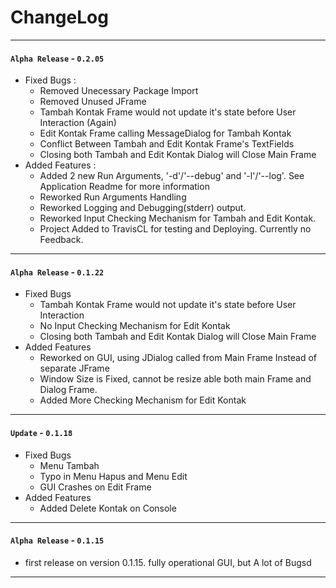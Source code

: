 # **ChangeLog**
---
#### `Alpha Release` - `0.2.05`
- Fixed Bugs :
    - Removed Unecessary Package Import
    - Removed Unused JFrame
    - Tambah Kontak Frame would not update it's state before User Interaction (Again)
    - Edit Kontak Frame calling MessageDialog for Tambah Kontak
    - Conflict Between Tambah and Edit Kontak Frame's TextFields
    - Closing both Tambah and Edit Kontak Dialog will Close Main Frame
- Added Features :
    + Added 2 new Run Arguments, '-d'/'--debug' and '-l'/'--log'. See Application Readme for more information
    + Reworked Run Arguments Handling
    + Reworked Logging and Debugging(stderr) output.
    + Reworked Input Checking Mechanism for Tambah and Edit Kontak.
    + Project Added to TravisCL for testing and Deploying. Currently no Feedback.
---
#### `Alpha Release` - `0.1.22`
- Fixed Bugs
    - Tambah Kontak Frame would not update it's state before User Interaction
    - No Input Checking Mechanism for Edit Kontak
    - Closing both Tambah and Edit Kontak Dialog will Close Main Frame
- Added Features
    + Reworked on GUI, using JDialog called from Main Frame Instead of separate JFrame
    + Window Size is Fixed, cannot be resize able both main Frame and Dialog Frame.
    + Added More Checking Mechanism for Edit Kontak
---
#### `Update` - `0.1.18`
- Fixed Bugs
    - Menu Tambah
    - Typo in Menu Hapus and Menu Edit
    - GUI Crashes on Edit Frame
- Added Features
    + Added Delete Kontak on Console
---
#### `Alpha Release` - `0.1.15`
- first release on version 0.1.15. fully operational GUI, but A lot of Bugsd
---
